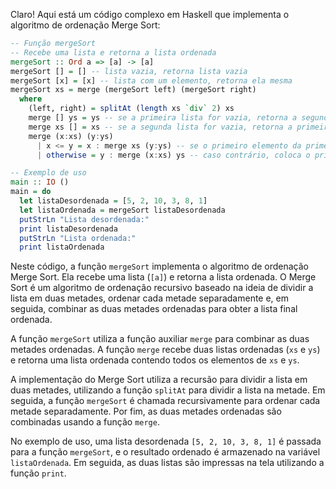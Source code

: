Claro! Aqui está um código complexo em Haskell que implementa o algoritmo de ordenação Merge Sort:

```haskell
-- Função mergeSort
-- Recebe uma lista e retorna a lista ordenada
mergeSort :: Ord a => [a] -> [a]
mergeSort [] = [] -- lista vazia, retorna lista vazia
mergeSort [x] = [x] -- lista com um elemento, retorna ela mesma
mergeSort xs = merge (mergeSort left) (mergeSort right)
  where
    (left, right) = splitAt (length xs `div` 2) xs
    merge [] ys = ys -- se a primeira lista for vazia, retorna a segunda lista
    merge xs [] = xs -- se a segunda lista for vazia, retorna a primeira lista
    merge (x:xs) (y:ys)
      | x <= y = x : merge xs (y:ys) -- se o primeiro elemento da primeira lista for menor ou igual ao primeiro elemento da segunda lista, coloca o primeiro elemento na lista ordenada e continua com a primeira lista sem esse elemento
      | otherwise = y : merge (x:xs) ys -- caso contrário, coloca o primeiro elemento da segunda lista na lista ordenada e continua com a segunda lista sem esse elemento

-- Exemplo de uso
main :: IO ()
main = do
  let listaDesordenada = [5, 2, 10, 3, 8, 1]
  let listaOrdenada = mergeSort listaDesordenada
  putStrLn "Lista desordenada:"
  print listaDesordenada
  putStrLn "Lista ordenada:"
  print listaOrdenada
```

Neste código, a função `mergeSort` implementa o algoritmo de ordenação Merge Sort. Ela recebe uma lista (`[a]`) e retorna a lista ordenada. O Merge Sort é um algoritmo de ordenação recursivo baseado na ideia de dividir a lista em duas metades, ordenar cada metade separadamente e, em seguida, combinar as duas metades ordenadas para obter a lista final ordenada.

A função `mergeSort` utiliza a função auxiliar `merge` para combinar as duas metades ordenadas. A função `merge` recebe duas listas ordenadas (`xs` e `ys`) e retorna uma lista ordenada contendo todos os elementos de `xs` e `ys`.

A implementação do Merge Sort utiliza a recursão para dividir a lista em duas metades, utilizando a função `splitAt` para dividir a lista na metade. Em seguida, a função `mergeSort` é chamada recursivamente para ordenar cada metade separadamente. Por fim, as duas metades ordenadas são combinadas usando a função `merge`.

No exemplo de uso, uma lista desordenada `[5, 2, 10, 3, 8, 1]` é passada para a função `mergeSort`, e o resultado ordenado é armazenado na variável `listaOrdenada`. Em seguida, as duas listas são impressas na tela utilizando a função `print`.